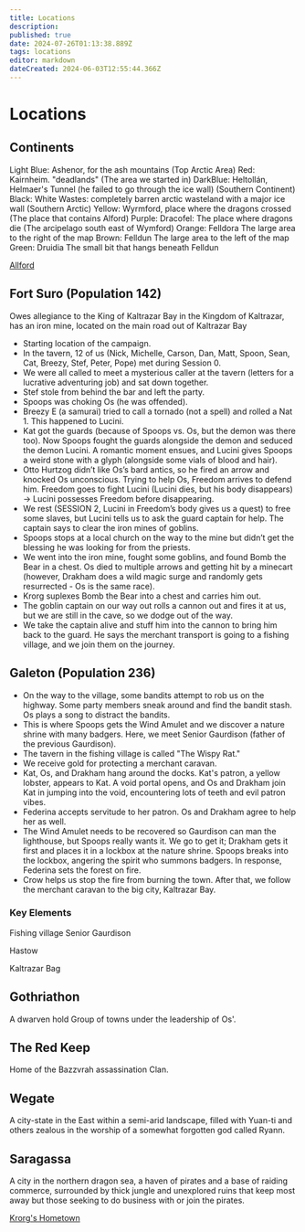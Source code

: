 ```yaml
---
title: Locations
description: 
published: true
date: 2024-07-26T01:13:38.889Z
tags: locations
editor: markdown
dateCreated: 2024-06-03T12:55:44.366Z
---
```


# Locations

## Continents
Light Blue: Ashenor, for the ash mountains (Top Arctic Area)
Red: Kairnheim. "deadlands" (The area we started in)
DarkBlue: Heltollán, Helmaer's Tunnel (he failed to go through the ice wall) (Southern Continent)
Black: White Wastes: completely barren arctic wasteland with a major ice wall (Southern Arctic)
Yellow: Wyrmford, place where the dragons crossed (The place that contains Alford)
Purple: Dracofel: The place where dragons die (The arcipelago south east of Wymford)
Orange: Felldora The large area to the right of the map
Brown: Felldun The large area to the left of the map
Green: Druidia The small bit that hangs beneath Felldun


[Allford](/locations/Alford)

## Fort Suro (Population 142)
Owes allegiance to the King of Kaltrazar Bay in the Kingdom of Kaltrazar, has an iron mine, located on the main road out of Kaltrazar Bay

- Starting location of the campaign.
- In the tavern, 12 of us (Nick, Michelle, Carson, Dan, Matt, Spoon, Sean, Cat, Breezy, Stef, Peter, Pope) met during Session 0.
- We were all called to meet a mysterious caller at the tavern (letters for a lucrative adventuring job) and sat down together.
- Stef stole from behind the bar and left the party.
- Spoops was choking Os (he was offended).
- Breezy E (a samurai) tried to call a tornado (not a spell) and rolled a Nat 1. This happened to Lucini.
- Kat got the guards (because of Spoops vs. Os, but the demon was there too). Now Spoops fought the guards alongside the demon and seduced the demon Lucini. A romantic moment ensues, and Lucini gives Spoops a weird stone with a glyph (alongside some vials of blood and hair).
- Otto Hurtzog didn’t like Os’s bard antics, so he fired an arrow and knocked Os unconscious. Trying to help Os, Freedom arrives to defend him. Freedom goes to fight Lucini (Lucini dies, but his body disappears) -> Lucini possesses Freedom before disappearing.
- We rest (SESSION 2, Lucini in Freedom’s body gives us a quest) to free some slaves, but Lucini tells us to ask the guard captain for help. The captain says to clear the iron mines of goblins.
- Spoops stops at a local church on the way to the mine but didn’t get the blessing he was looking for from the priests.
- We went into the iron mine, fought some goblins, and found Bomb the Bear in a chest. Os died to multiple arrows and getting hit by a minecart (however, Drakham does a wild magic surge and randomly gets resurrected - Os is the same race).
- Krorg suplexes Bomb the Bear into a chest and carries him out.
- The goblin captain on our way out rolls a cannon out and fires it at us, but we are still in the cave, so we dodge out of the way.
- We take the captain alive and stuff him into the cannon to bring him back to the guard. He says the merchant transport is going to a fishing village, and we join them on the journey.


## Galeton (Population 236)

- On the way to the village, some bandits attempt to rob us on the highway. Some party members sneak around and find the bandit stash. Os plays a song to distract the bandits.
- This is where Spoops gets the Wind Amulet and we discover a nature shrine with many badgers. Here, we meet Senior Gaurdison (father of the previous Gaurdison).
- The tavern in the fishing village is called "The Wispy Rat."
- We receive gold for protecting a merchant caravan.
- Kat, Os, and Drakham hang around the docks. Kat's patron, a yellow lobster, appears to Kat. A void portal opens, and Os and Drakham join Kat in jumping into the void, encountering lots of teeth and evil patron vibes.
- Federina accepts servitude to her patron. Os and Drakham agree to help her as well.
- The Wind Amulet needs to be recovered so Gaurdison can man the lighthouse, but Spoops really wants it. We go to get it; Drakham gets it first and places it in a lockbox at the nature shrine. Spoops breaks into the lockbox, angering the spirit who summons badgers. In response, Federina sets the forest on fire.
- Crow helps us stop the fire from burning the town. After that, we follow the merchant caravan to the big city, Kaltrazar Bay.

### Key Elements
Fishing village
Senior Gaurdison


Hastow

Kaltrazar Bag

## Gothriathon
A dwarven hold Group of towns under the leadership of Os'.

## The Red Keep
Home of the Bazzvrah assassination Clan. 

## Wegate
A city-state in the East within a semi-arid landscape, filled with Yuan-ti and others zealous in the worship of a somewhat forgotten god called Ryann.

## Saragassa
A city in the northern dragon sea, a haven of pirates and a base of raiding commerce, surrounded by thick jungle and unexplored ruins that keep most away but those seeking to do business with or join the pirates.



[Krorg's Hometown](/locations/north_geskoworm)